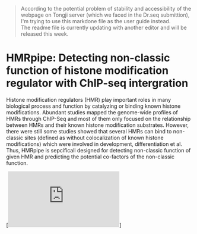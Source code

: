 > According to the potential problem of stability and accessibility of the webpage on Tongji server (which we faced in the Dr.seq submittion), I'm trying to use this markdone file as the user guide instead.  
> The readme file is currently updating with another editor and will be released this week. 

# HMRpipe: Detecting non-classic function of histone modification regulator with ChIP-seq intergration

Histone modification regulators (HMR) play important roles in many biological process and function by catalyzing or binding known histone modifications. Abundant studies mapped the genome-wide profiles of HMRs through ChIP-Seq and most of them only focused on the relationship between HMRs and their known histone modification substrates. However, there were still some studies showed that several HMRs can bind to non-classic sites (defined as without colocalization of known histone modifications) which were involved in development, differentiation et al. Thus, HMRpipe is sepcificall designed for detecting non-classic function of given HMR and predicting the potential co-factors of the non-classic function.

[![N|Solid](https://www.dropbox.com/s/1nvdwi9vbjoakzq/Figure1.pdf?dl=0)]
